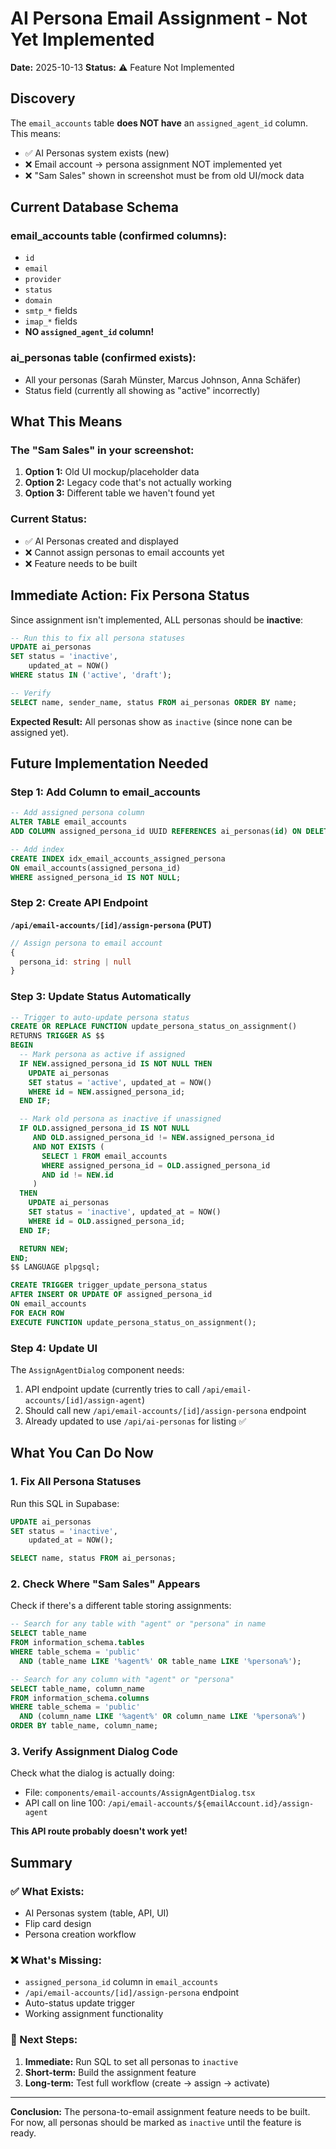 # AI Persona Email Assignment - Not Yet Implemented

**Date:** 2025-10-13
**Status:** ⚠️ Feature Not Implemented

## Discovery

The `email_accounts` table **does NOT have** an `assigned_agent_id` column. This means:

- ✅ AI Personas system exists (new)
- ❌ Email account → persona assignment NOT implemented yet
- ❌ "Sam Sales" shown in screenshot must be from old UI/mock data

## Current Database Schema

### email_accounts table (confirmed columns):
- `id`
- `email`
- `provider`
- `status`
- `domain`
- `smtp_*` fields
- `imap_*` fields
- **NO `assigned_agent_id` column!**

### ai_personas table (confirmed exists):
- All your personas (Sarah Münster, Marcus Johnson, Anna Schäfer)
- Status field (currently all showing as "active" incorrectly)

## What This Means

### The "Sam Sales" in your screenshot:
1. **Option 1:** Old UI mockup/placeholder data
2. **Option 2:** Legacy code that's not actually working
3. **Option 3:** Different table we haven't found yet

### Current Status:
- ✅ AI Personas created and displayed
- ❌ Cannot assign personas to email accounts yet
- ❌ Feature needs to be built

## Immediate Action: Fix Persona Status

Since assignment isn't implemented, ALL personas should be **inactive**:

```sql
-- Run this to fix all persona statuses
UPDATE ai_personas
SET status = 'inactive',
    updated_at = NOW()
WHERE status IN ('active', 'draft');

-- Verify
SELECT name, sender_name, status FROM ai_personas ORDER BY name;
```

**Expected Result:**
All personas show as `inactive` (since none can be assigned yet).

## Future Implementation Needed

### Step 1: Add Column to email_accounts

```sql
-- Add assigned persona column
ALTER TABLE email_accounts
ADD COLUMN assigned_persona_id UUID REFERENCES ai_personas(id) ON DELETE SET NULL;

-- Add index
CREATE INDEX idx_email_accounts_assigned_persona
ON email_accounts(assigned_persona_id)
WHERE assigned_persona_id IS NOT NULL;
```

### Step 2: Create API Endpoint

**`/api/email-accounts/[id]/assign-persona` (PUT)**

```typescript
// Assign persona to email account
{
  persona_id: string | null
}
```

### Step 3: Update Status Automatically

```sql
-- Trigger to auto-update persona status
CREATE OR REPLACE FUNCTION update_persona_status_on_assignment()
RETURNS TRIGGER AS $$
BEGIN
  -- Mark persona as active if assigned
  IF NEW.assigned_persona_id IS NOT NULL THEN
    UPDATE ai_personas
    SET status = 'active', updated_at = NOW()
    WHERE id = NEW.assigned_persona_id;
  END IF;

  -- Mark old persona as inactive if unassigned
  IF OLD.assigned_persona_id IS NOT NULL
     AND OLD.assigned_persona_id != NEW.assigned_persona_id
     AND NOT EXISTS (
       SELECT 1 FROM email_accounts
       WHERE assigned_persona_id = OLD.assigned_persona_id
       AND id != NEW.id
     )
  THEN
    UPDATE ai_personas
    SET status = 'inactive', updated_at = NOW()
    WHERE id = OLD.assigned_persona_id;
  END IF;

  RETURN NEW;
END;
$$ LANGUAGE plpgsql;

CREATE TRIGGER trigger_update_persona_status
AFTER INSERT OR UPDATE OF assigned_persona_id
ON email_accounts
FOR EACH ROW
EXECUTE FUNCTION update_persona_status_on_assignment();
```

### Step 4: Update UI

The `AssignAgentDialog` component needs:
1. API endpoint update (currently tries to call `/api/email-accounts/[id]/assign-agent`)
2. Should call new `/api/email-accounts/[id]/assign-persona` endpoint
3. Already updated to use `/api/ai-personas` for listing ✅

## What You Can Do Now

### 1. Fix All Persona Statuses

Run this SQL in Supabase:

```sql
UPDATE ai_personas
SET status = 'inactive',
    updated_at = NOW();

SELECT name, status FROM ai_personas;
```

### 2. Check Where "Sam Sales" Appears

Check if there's a different table storing assignments:

```sql
-- Search for any table with "agent" or "persona" in name
SELECT table_name
FROM information_schema.tables
WHERE table_schema = 'public'
  AND (table_name LIKE '%agent%' OR table_name LIKE '%persona%');

-- Search for any column with "agent" or "persona"
SELECT table_name, column_name
FROM information_schema.columns
WHERE table_schema = 'public'
  AND (column_name LIKE '%agent%' OR column_name LIKE '%persona%')
ORDER BY table_name, column_name;
```

### 3. Verify Assignment Dialog Code

Check what the dialog is actually doing:
- File: `components/email-accounts/AssignAgentDialog.tsx`
- API call on line 100: `/api/email-accounts/${emailAccount.id}/assign-agent`

**This API route probably doesn't work yet!**

## Summary

### ✅ What Exists:
- AI Personas system (table, API, UI)
- Flip card design
- Persona creation workflow

### ❌ What's Missing:
- `assigned_persona_id` column in `email_accounts`
- `/api/email-accounts/[id]/assign-persona` endpoint
- Auto-status update trigger
- Working assignment functionality

### 🎯 Next Steps:

1. **Immediate:** Run SQL to set all personas to `inactive`
2. **Short-term:** Build the assignment feature
3. **Long-term:** Test full workflow (create → assign → activate)

---

**Conclusion:** The persona-to-email assignment feature needs to be built. For now, all personas should be marked as `inactive` until the feature is ready.
